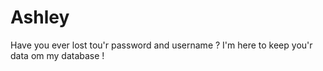 # Ashley
Have you ever lost tou'r password and username ? I'm here to keep you'r data om my database !

